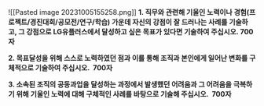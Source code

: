 
![[Pasted image 20231005155258.png]]
**1. 직무와 관련해 기울인 노력이나 경험(프로젝트/경진대회/공모전/연구/학습) 가운데 자신의 강점이 잘 드러나는 사례를 기술하고, 그 강점으로 LG유플러스에서 달성하고 싶은 목표가 있다면 기술하여 주십시오. 700자**



**2. 목표달성을 위해 스스로 노력하였던 점과 이를 통해 조직과 본인에게 일어난 변화를 구체적으로 기술하여 주십시오.  700자**


**3. 소속된 조직의 공동과업을 달성하는 과정에서 발생했던 어려움과 그 어려움을 극복하기 위해 기울인 노력에 대해 구체적인 사례를 바탕으로 기술해 주십시오.  700자**

